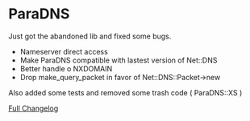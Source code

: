 ParaDNS
=======

Just got the abandoned lib and fixed some bugs.

  * Nameserver direct access
  * Make ParaDNS compatible with lastest version of Net::DNS
  * Better handle o NXDOMAIN
  * Drop make_query_packet in favor of  Net::DNS::Packet->new

Also added some tests and removed some trash code ( ParaDNS::XS )

[Full Changelog](https://github.com/jcbf/ParaDNS/compare/394720e131f87406c870cafaa617cc2628913f19...HEAD)

